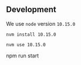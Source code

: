 

## Development

We use `node` version `10.15.0`

```
nvm install 10.15.0
```

```
nvm use 10.15.0
```

npm run start